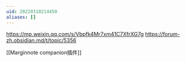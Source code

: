 ```yaml
---
uid: 20220310214450
aliases: []
---
```

https://mp.weixin.qq.com/s/Vbpfk4Mr7xm41C7XfrXG7g
https://forum-zh.obsidian.md/t/topic/5356

[[Marginnote companion插件]]